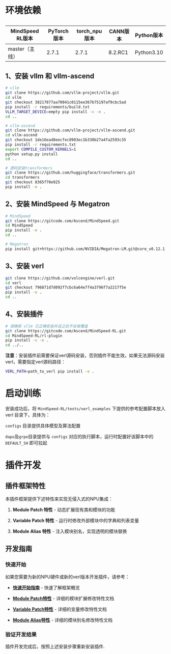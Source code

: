 



# 环境依赖

## 
| MindSpeed RL版本 | PyTorch版本 | torch_npu版本 | CANN版本  | Python版本 |
| ---------------- | ------------ |-----------| ---------- | ---------- |
| master（主线）   | 2.7.1     | 2.7.1       | 8.2.RC1 | Python3.10 |

## 1、安装 vllm 和 vllm-ascend
```bash
# vllm
git clone https://github.com/vllm-project/vllm.git
cd vllm
git checkout 38217877aa70041c0115ee367b75197af9cbc5ad
pip install -r requirements/build.txt
VLLM_TARGET_DEVICE=empty pip install -v -e .
cd ..

# vllm-ascend
git clone https://github.com/vllm-project/vllm-ascend.git
cd vllm-ascend
git checkout 1de16ead8eecfec8903ec1b330b27a4fa2593c35
pip install -r requirements.txt
export COMPILE_CUSTOM_KERNELS=1
python setup.py install
cd ..

# 源码安装transformers
git clone https://github.com/huggingface/transformers.git
cd transformers
git checkout 8365f70e925
pip install -e .
```

## 2、安装 MindSpeed 与 Megatron
```bash
# MindSpeed
git clone https://gitcode.com/Ascend/MindSpeed.git
cd MindSpeed
pip install -e .
cd ..

# Megatron
pip install git+https://github.com/NVIDIA/Megatron-LM.git@core_v0.12.1
```

## 3、安装 verl
```bash
git clone https://github.com/volcengine/verl.git
cd verl
git checkout 796871d7d092f7cbc6a64e7f4a3796f7a2217f5e
pip install -e .
cd ..
```

## 4、安装插件
```bash
# 请确保 vllm 已正确安装并且之后不会做覆盖
git clone https://gitcode.com/Ascend/MindSpeed-RL.git
cd MindSpeed-RL/rl-plugin
pip install -v -e .
cd ../..
```

**注意**：安装插件前需要保证verl源码安装，否则插件不能生效。如果无法源码安装verl，需要指定verl源码路径：

```bash
VERL_PATH=path_to_verl pip install -e .
```

# 启动训练

安装成功后，将 `MindSpeed-RL/tests/verl_examples` 下提供的参考配置脚本放入 verl 目录下，具体为：

`configs` 目录提供具体模型及算法配置

`dapo`及`grpo`目录提供与 `configs` 对应的执行脚本，运行时配置好该脚本中的 `DEFAULT_SH` 即可拉起


# 插件开发

## 插件框架特性

本插件框架提供下述特性来实现无侵入式的NPU集成：

1. **Module Patch 特性** - 动态扩展现有类和模块的功能

2. **Variable Patch 特性** - 运行时修改外部模块中的字典和列表变量

3. **Module Alias 特性** - 注入模块别名，实现透明的模块替换

## 开发指南

### 快速开始

如果您需要为新的NPU硬件或新的verl版本开发插件，请参考：

- **[快速开始指南](docs/quick_start.md)** - 快速了解框架概览

- **[Module Patch特性](docs/module_patch_feature.md)** - 详细的模块扩展修改特性文档

- **[Variable Patch特性](docs/variable_patch_feature.md)** - 详细的变量修改特性文档

- **[Module Alias特性](docs/module_alias_feature.md)** - 详细的模块别名修改特性文档

### 验证开发结果

插件开发完成后，按照上述安装步骤重新安装插件.
